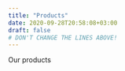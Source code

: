 ```yaml
---
title: "Products"
date: 2020-09-28T20:58:08+03:00
draft: false 
# DON'T CHANGE THE LINES ABOVE!
---
```


Our products
